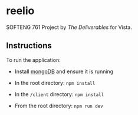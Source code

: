 # reelio

SOFTENG 761 Project by *The Deliverables* for Vista.

## Instructions
To run the application:

- Install [mongoDB](https://docs.mongodb.com/manual/installation/) and ensure it is running

- In the root directory: `npm install`

- In the `/client` directory: `npm install`

- From the root directory: `npm run dev`
